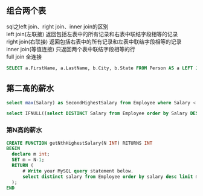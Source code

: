 ## 组合两个表 
sql之left join、right join、inner join的区别  
left join(左联接) 返回包括左表中的所有记录和右表中联结字段相等的记录   
right join(右联接) 返回包括右表中的所有记录和左表中联结字段相等的记录  
inner join(等值连接) 只返回两个表中联结字段相等的行  
full join 全连接  
``` sql
SELECT a.FirstName, a.LastName, b.City, b.State FROM Person AS a LEFT JOIN Address AS b ON a.PersonID=b.PersonID
```


## 第二高的薪水
``` sql
select max(Salary) as SecondHighestSalary from Employee where Salary < (select max(Salary) from Employee)

select IFNULL((select DISTINCT Salary from Employee order by Salary DESC limit 1,1), null) as SecondHighestSalary
```

### 第N高的薪水
``` sql
CREATE FUNCTION getNthHighestSalary(N INT) RETURNS INT
BEGIN
  declare m int;
  SET m = N-1;
  RETURN (
      # Write your MySQL query statement below.
      select distinct salary from Employee order by salary desc limit m,1
  );
END
```